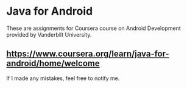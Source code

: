 # Java for Android


These are assignments for Coursera course on Android Development provided by Vanderbilt University.


## https://www.coursera.org/learn/java-for-android/home/welcome
  
  
  If I made any mistakes, feel free to notify me.
